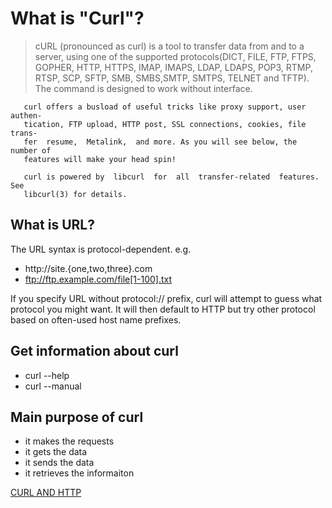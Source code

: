 
# What is "Curl"?
> cURL (pronounced as curl) is a tool to transfer data from and to a server, using one of the supported protocols(DICT, FILE, FTP, FTPS, 
> GOPHER, HTTP, HTTPS, IMAP, IMAPS, LDAP, LDAPS, POP3, RTMP, RTSP, SCP, SFTP, SMB, SMBS,SMTP, SMTPS, TELNET and TFTP). The command is 
> designed to work without interface. 


       curl offers a busload of useful tricks like proxy support, user authen-
       tication, FTP upload, HTTP post, SSL connections, cookies, file  trans-
       fer  resume,  Metalink,  and more. As you will see below, the number of
       features will make your head spin!

       curl is powered by  libcurl  for  all  transfer-related  features.  See
       libcurl(3) for details.

## What is URL?
The URL syntax is protocol-dependent. e.g.
- http://site.{one,two,three}.com
- ftp://ftp.example.com/file[1-100].txt

If you specify URL without protocol:// prefix, curl will attempt to guess what protocol you might want. It will then default to HTTP but try other protocol based on often-used host name prefixes. 

## Get information about curl
* curl --help
* curl --manual

## Main purpose of curl
- it makes the requests
- it gets the data
- it sends the data
- it retrieves the informaiton



[CURL AND HTTP](https://curl.haxx.se/docs/httpscripting.html)

